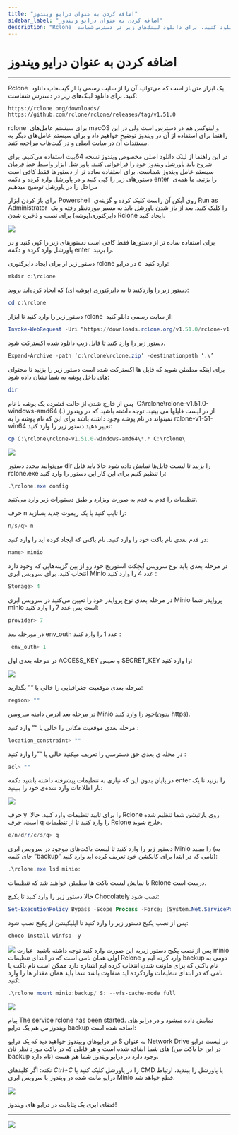 ```yaml
---
title: "اضافه کردن به عنوان درایو ویندوز"
sidebar_label: "اضافه کردن به عنوان درایو ویندوز"
description: "Rclone  یک ابزار متن‌باز است که می‌توانید آن را از سایت رسمی یا از گیت‌هاب دانلود کنید. برای دانلود لینک‌های زیر در دسترس شماست"
---
```


# اضافه کردن به عنوان درایو ویندوز
---

Rclone  یک ابزار متن‌باز است که می‌توانید آن را از سایت رسمی یا از گیت‌هاب دانلود کنید. برای دانلود لینک‌های زیر در دسترس شماست:

```
https://rclone.org/downloads/
https://github.com/rclone/rclone/releases/tag/v1.51.0
```

rclone  برای سیستم عامل‌های macOS و لینوکس هم در دسترس است ولی در این راهنما برای استفاده از آن در ویندوز توضیح خواهیم داد و برای سیستم عامل‌های دیگر به مستندات آن در سایت اصلی و در گیت‌هاب مراجعه کنید.

در این راهنما از لینک دانلود اصلی مخصوص ویندوز نسخه 64بیت استفاده می‌کنیم. برای شروع باید پاورشل ویندوز خود را فراخوانی کنید. پاور شل ابزار واسط خط فرمان سیستم عامل ویندوز شماست. برای استفاده ساده تر از دستورها فقط کافی است دستورهای زیر را کپی کنید و در پاورشل وارد کرده و دکمه enter  را بزنید. ما همه‌ی مراحل را در پاورشل توضیح میدهیم

برای باز کردن ابزار Powershell  روی آیکن آن راست کلیک کرده و گزینه‌ی Run as Administrator  را کلیک کنید. بعد از باز شدن پاورشل باید به مسیر موردنظر رفته و یک دایرکتوری(پوشه) برای نصب و ذخیره شدن Rclone ایجاد کنید.

![](https://s1.chabokan.net/docs/images/rclone-1.jpg)

برای استفاده ساده تر از دستورها فقط کافی است دستورهای زیر را کپی کنید و در پاورشل وارد کرده و دکمه enter  را بزنید.

دستور زیر ار برای ایجاد دایرکتوری rclone در درایو c  وارد کنید:

```powershell
mkdir c:\rclone
```

دستور زیر را واردکنید تا به دایرکتوری (پوشه ای) که ایجاد کرده‌اید بروید:

```powershell
cd c:\rclone
```

دستور زیر را وارد کنید تا ابزار rclone  از سایت رسمی دانلو کنید:

```powershell
Invoke-WebRequest -Uri “https://downloads.rclone.org/v1.51.0/rclone-v1.51.0-windows-amd64.zip” -OutFile “c:\rclone\rclone.zip”
```

دستور زیر را وارد کنید تا فایل زیپ دانلود شده اکسترکت شود.

```powershell
Expand-Archive -path ‘c:\rclone\rclone.zip’ -destinationpath ‘.\’
```

برای اینکه مطمئن شوید که فایل ها اکسترکت شده است دستور زیر را بزنید تا محتوای های داخل پوشه به شما نشان داده شود:

```powershell
dir
```

پس از خارج شدن از حالت فشرده یک پوشه با نام  C:\\rclone\\rclone-v1.51.0-windows-amd64 از در لیست فایلها می بینید. توجه داشته باشید که در ویندوز (.) نمیتواند در نام پوشه وجود داشته باشد برای این که نام پوشه را به rclone-v1-51-win64 تغییر دهید دستور زیر را وارد کنید:

```powershell
cp C:\rclone\rclone-v1.51.0-windows-amd64\*.* C:\rclone\
```

![](https://s1.chabokan.net/docs/images/rclone-2.jpg)

می‌توانید مجدد دستور dir را بزنید تا لیست فایل‌ها نمایش داده شود حالا باید فایل rclone.exe را تنظیم کنیم برای این کار این دستور را وارد کنید:

```powershell
.\rclone.exe config
```

تنظیمات را قدم به قدم به صورت ویزارد و طبق دستورات زیر وارد می‌کنید.

حرف n را تایپ کنید یا یک ریموت جدید بسازید:

```powershell
n/s/q> n
```

در قدم بعدی نام باکت خود را وارد کنید. نام باکتی که ایجاد کرده اید را وارد کنید:

```powershell
name> minio
```

در مرحله بعدی باید نوع سرویس آبجکت استوریج خود رو از بین گزینه‌هایی که وجود دارد انتخاب کنید. برای سرویس ابری Minio عدد 4 را وارد کنید :

```powershell
Storage> 4
```

در مرحله بعدی نوع پروایدر خود را تعیین می‌کنید در سرویس ابری Minio پروایدر شما minio است پس عدد 7 را وارد کنید:

```powershell
provider> 7
```

در مورحله بعد env\_outh عدد 1 را وارد کنید :

```powershell
 env_outh> 1
```

در مرحله بعدی اول ACCESS\_KEY و سپس SECRET\_KEY را وارد کنید:

![](https://s1.chabokan.net/docs/images/rclone-3.jpg)

مرحله بعدی موقعیت جغرافیایی را خالی یا “” بگذارید:

```powershell
region> ""
```

در مرحله بعد ادرس دامنه سرویس Minio خود را وارد کنید(بدون https).

مرحله بعدی موقعیت مکانی را خالی یا “” وارد کنید :

```powershell
location_constraint> ""
```

در محله ی بعدی حق دسترسی را تعریف میکنید خالی یا “”را وارد کنید :

```powershell
acl> ""
```

در پایان بدون این که نیازی به تنظیمات پیشرفته داشته باشید دکمه enter را بزنید تا یک بار اطلاعات وارد شده‌ی خود را ببینید:

![](https://s1.chabokan.net/docs/images/rclone-4.jpg)

حرف y  را برای تایید تنظیمات وارد کنید. حالا Rclone روی پارتیشن شما تنظیم شده است. حرف q را وارد کنید تا از تنظیمات Rclone خارج شوید.

```powershell
e/n/d/r/c/s/q> q
```

دستور زیر را وارد کنید تا لیست باکت‌های موجود در سرویس ابری Minio را ببینید (به جای کلمه “backup” نامی که در ابتدا برای کانکشن خود تعریف کرده اید وارد کنید):

```powershell
.\rclone.exe lsd minio:
```

با نمایش لیست باکت ها مطمئن خواهید شد که تنظیمات Rclone درست است.

حالا دستور زیر را وارد کنید تا پکیج Chocolately نصب شود:

```powershell
Set-ExecutionPolicy Bypass -Scope Process -Force; [System.Net.ServicePointManager]::SecurityProtocol = [System.Net.ServicePointManager]::SecurityProtocol -bor 3072; iex ((New-Object System.Net.WebClient).DownloadString('https://community.chocolatey.org/install.ps1'))
```

پس از نصب پکیج دستور زیر را وارد کنید تا اپلیکیشن از پکیج نصب شود:

```powershell
choco install winfsp -y
```

![](https://s1.chabokan.net/docs/images/rclone-5.jpg)
پس از نصب پکیج دستور زیربه این صورت وارد کنید توجه داشته باشید  عبارت minio اولی همان نامی است که در ابتدای تنظیمات Rclone وارد کرده ایم و backup دومی به نام باکتی که برای ماونت شدن انتخاب کرده ایم اشتاره دارد ممکن است نام باکت یا نامی که در ابتدای تنظیمات واردکرده اید متفاوت باشد شما باید همان مقدار ها را وارد کنید:

```powershell
.\rclone mount minio:backup/ S: --vfs-cache-mode full
```

![](https://s1.chabokan.net/docs/images/rclone-6.jpg)

پیام The service rclone has been started. نمایش داده میشود و در درایو های ویندوز من هم یک درایو backup اضافه شده است:

در درایوهای وییندوز خواهید دید که یک درایو S به عنوان Network Drive در لیست درایو های شما اضافه شده است و هر فایلی که در باکت مورد نظر تان (در این جا باکت من backup نام دارد) وجود دارد در درایو ویندوز شما هم هست.

نکته: اگر کلید‌های _Ctrl+C_ را در پاورشل کلیک کنید یا CMD یا پاورشل را ببندید، ارتباط درایو مانت شده در ویندوز با سرویس ابری Minio قطع خواهد شد.

![](https://s1.chabokan.net/docs/images/rclone-7.jpg)

فضای ابری یک پتابایت در درایو های ویندوز!

---
<a href="https://hub.chabokan.net/fa/services/create/minio" ><img src="https://s1.chabokan.net/docs/images/minio-banner.png" /></a>